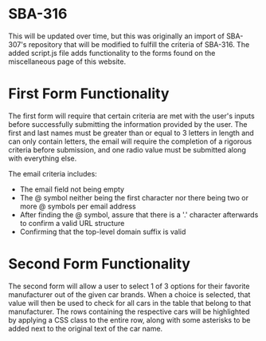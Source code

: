 # SBA-316

This will be updated over time, but this was originally an import of SBA-307's repository that will be modified to fulfill the criteria of
SBA-316. The added script.js file adds functionality to the forms found on the miscellaneous page of this website.

# First Form Functionality

The first form will require that certain criteria are met with the user's inputs before successfully submitting the information provided by the user.
The first and last names must be greater than or equal to 3 letters in length and can only contain letters, the email will require the completion of
a rigorous criteria before submission, and one radio value must be submitted along with everything else.

The email criteria includes:

- The email field not being empty
- The @ symbol neither being the first character nor there being two or more @ symbols per email address
- After finding the @ symbol, assure that there is a '.' character afterwards to confirm a valid URL structure
- Confirming that the top-level domain suffix is valid

# Second Form Functionality

The second form will allow a user to select 1 of 3 options for their favorite manufacturer out of the given car brands. When a choice is selected, that value
will then be used to check for all cars in the table that belong to that manufacturer. The rows containing the respective cars will be highlighted by applying
a CSS class to the entire row, along with some asterisks to be added next to the original text of the car name.
